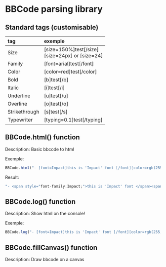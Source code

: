 BBCode parsing library
=====================

Standard tags (customisable)
---------------------

| tag             | exemple      |
|:------------------|:------------|
| Size | [size=150%]test[/size]<br>[size=24px] or [size=24] |
| Family | [font=arial]test[/font] |
| Color | [color=red]test[/color] |
| Bold | [b]test[/b] |
| Italic | [i]test[/i] |
| Underline | [u]test[/u] |
| Overline | [o]test[/o] |
| Strikethrough | [s]test[/s] |
| Typewriter | [typing=0.1]test[/typing] |



BBCode.html() function
---------------------
Description: Basic bbcode to html

Exemple:
```javascript
BBCode.html("- [font=Impact]this is 'Impact' font [/font][color=rgb(255,0,0)] red [i]italic text[/i][/color] ");
```

Result:
```javascript
"- <span style="font-family:Impact;">this is 'Impact' font </span><span style="color:rgb(255,0,0);"> red </span><span style="font-style: italic;color:rgb(255,0,0);">italic text</span>"
```

BBCode.log() function
---------------------
Description: Show html on the console!

Exemple:
```javascript
BBCode.log("- [font=Impact]this is 'Impact' font [/font][color=rgb(255,0,0)] red [i]italic text[/i][/color] ");
```

BBCode.fillCanvas() function
---------------------
Description: Draw bbcode on a canvas


